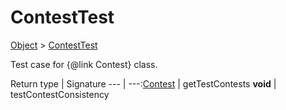 # ContestTest

[Object]() > [ContestTest](nullfr/faylixe/googlecodejam/client/ContestTest.md)

Test case for {@link Contest} class.

Return type | Signature
--- | ---:[Contest](nullfr/faylixe/googlecodejam/client/Contest.md) | getTestContests
**void** | testContestConsistency
